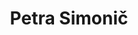 ---
SICRIS: 15295
draft: false
fixName: petra_simonič
location: null
mailInfo: petra.simonic@fri.uni-lj.si
officeHours: null
profName: Petra Simonič
profTitle: Library
telephoneInfo: null
title: Petra Simonič
---